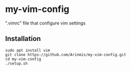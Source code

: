 # my-vim-config
".vimrc" file that configure vim settings

## Installation
    sudo apt install vim  
    git clone https://github.com/Arinmis/my-vim-config.git 
    cd my-vim-config
    ./setup.sh
